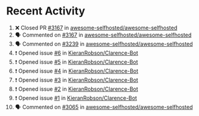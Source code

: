 # Recent Activity 

<!--START_SECTION:activity-->
1. ❌ Closed PR [#3167](https://github.com/awesome-selfhosted/awesome-selfhosted/pull/3167) in [awesome-selfhosted/awesome-selfhosted](https://github.com/awesome-selfhosted/awesome-selfhosted)
2. 🗣 Commented on [#3167](https://github.com/awesome-selfhosted/awesome-selfhosted/issues/3167) in [awesome-selfhosted/awesome-selfhosted](https://github.com/awesome-selfhosted/awesome-selfhosted)
3. 🗣 Commented on [#3239](https://github.com/awesome-selfhosted/awesome-selfhosted/issues/3239) in [awesome-selfhosted/awesome-selfhosted](https://github.com/awesome-selfhosted/awesome-selfhosted)
4. ❗️ Opened issue [#6](https://github.com/KieranRobson/Clarence-Bot/issues/6) in [KieranRobson/Clarence-Bot](https://github.com/KieranRobson/Clarence-Bot)
5. ❗️ Opened issue [#5](https://github.com/KieranRobson/Clarence-Bot/issues/5) in [KieranRobson/Clarence-Bot](https://github.com/KieranRobson/Clarence-Bot)
6. ❗️ Opened issue [#4](https://github.com/KieranRobson/Clarence-Bot/issues/4) in [KieranRobson/Clarence-Bot](https://github.com/KieranRobson/Clarence-Bot)
7. ❗️ Opened issue [#3](https://github.com/KieranRobson/Clarence-Bot/issues/3) in [KieranRobson/Clarence-Bot](https://github.com/KieranRobson/Clarence-Bot)
8. ❗️ Opened issue [#2](https://github.com/KieranRobson/Clarence-Bot/issues/2) in [KieranRobson/Clarence-Bot](https://github.com/KieranRobson/Clarence-Bot)
9. ❗️ Opened issue [#1](https://github.com/KieranRobson/Clarence-Bot/issues/1) in [KieranRobson/Clarence-Bot](https://github.com/KieranRobson/Clarence-Bot)
10. 🗣 Commented on [#3065](https://github.com/awesome-selfhosted/awesome-selfhosted/issues/3065) in [awesome-selfhosted/awesome-selfhosted](https://github.com/awesome-selfhosted/awesome-selfhosted)
<!--END_SECTION:activity-->
